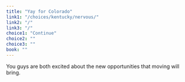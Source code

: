 ```yaml
---
title: "Yay for Colorado"
link1: "/choices/kentucky/nervous/"
link2: "/"
link3: "/"
choice1: "Continue"
choice2: ""
choice3: ""
book: ""
---
```

You guys are both excited about the new opportunities that moving will bring.